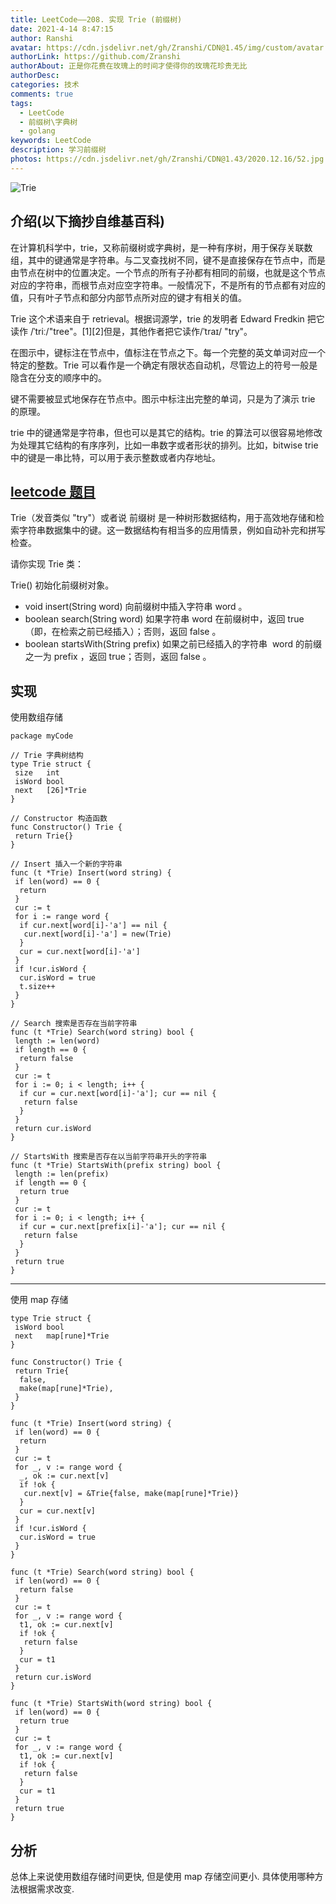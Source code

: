 ```yaml
---
title: LeetCode——208. 实现 Trie (前缀树)
date: 2021-4-14 8:47:15
author: Ranshi
avatar: https://cdn.jsdelivr.net/gh/Zranshi/CDN@1.45/img/custom/avatar.jpg
authorLink: https://github.com/Zranshi
authorAbout: 正是你花费在玫瑰上的时间才使得你的玫瑰花珍贵无比
authorDesc:
categories: 技术
comments: true
tags:
  - LeetCode
  - 前缀树\字典树
  - golang
keywords: LeetCode
description: 学习前缀树
photos: https://cdn.jsdelivr.net/gh/Zranshi/CDN@1.43/2020.12.16/52.jpg
---
```


![Trie](https://pic2.zhimg.com/80/v2-9d07fbd164fc0d737aabe428b4484bd1_720w.png)

## 介绍(以下摘抄自维基百科)

在计算机科学中，trie，又称前缀树或字典树，是一种有序树，用于保存关联数组，其中的键通常是字符串。与二叉查找树不同，键不是直接保存在节点中，而是由节点在树中的位置决定。一个节点的所有子孙都有相同的前缀，也就是这个节点对应的字符串，而根节点对应空字符串。一般情况下，不是所有的节点都有对应的值，只有叶子节点和部分内部节点所对应的键才有相关的值。

Trie 这个术语来自于 retrieval。根据词源学，trie 的发明者 Edward Fredkin 把它读作 /ˈtriː/"tree"。[1][2]但是，其他作者把它读作/ˈtraɪ/ "try"。

在图示中，键标注在节点中，值标注在节点之下。每一个完整的英文单词对应一个特定的整数。Trie 可以看作是一个确定有限状态自动机，尽管边上的符号一般是隐含在分支的顺序中的。

键不需要被显式地保存在节点中。图示中标注出完整的单词，只是为了演示 trie 的原理。

trie 中的键通常是字符串，但也可以是其它的结构。trie 的算法可以很容易地修改为处理其它结构的有序序列，比如一串数字或者形状的排列。比如，bitwise trie 中的键是一串比特，可以用于表示整数或者内存地址。

## [leetcode 题目](https://leetcode-cn.com/problems/implement-trie-prefix-tree/submissions/)

Trie（发音类似 "try"）或者说 前缀树 是一种树形数据结构，用于高效地存储和检索字符串数据集中的键。这一数据结构有相当多的应用情景，例如自动补完和拼写检查。

请你实现 Trie 类：

Trie() 初始化前缀树对象。

- void insert(String word) 向前缀树中插入字符串 word 。
- boolean search(String word) 如果字符串 word 在前缀树中，返回 true（即，在检索之前已经插入）；否则，返回 false 。
- boolean startsWith(String prefix) 如果之前已经插入的字符串  word 的前缀之一为 prefix ，返回 true；否则，返回 false 。

## 实现

使用数组存储

```Golang
package myCode

// Trie 字典树结构
type Trie struct {
 size   int
 isWord bool
 next   [26]*Trie
}

// Constructor 构造函数
func Constructor() Trie {
 return Trie{}
}

// Insert 插入一个新的字符串
func (t *Trie) Insert(word string) {
 if len(word) == 0 {
  return
 }
 cur := t
 for i := range word {
  if cur.next[word[i]-'a'] == nil {
   cur.next[word[i]-'a'] = new(Trie)
  }
  cur = cur.next[word[i]-'a']
 }
 if !cur.isWord {
  cur.isWord = true
  t.size++
 }
}

// Search 搜索是否存在当前字符串
func (t *Trie) Search(word string) bool {
 length := len(word)
 if length == 0 {
  return false
 }
 cur := t
 for i := 0; i < length; i++ {
  if cur = cur.next[word[i]-'a']; cur == nil {
   return false
  }
 }
 return cur.isWord
}

// StartsWith 搜索是否存在以当前字符串开头的字符串
func (t *Trie) StartsWith(prefix string) bool {
 length := len(prefix)
 if length == 0 {
  return true
 }
 cur := t
 for i := 0; i < length; i++ {
  if cur = cur.next[prefix[i]-'a']; cur == nil {
   return false
  }
 }
 return true
}

```

---

使用 map 存储

```Golang
type Trie struct {
 isWord bool
 next   map[rune]*Trie
}

func Constructor() Trie {
 return Trie{
  false,
  make(map[rune]*Trie),
 }
}

func (t *Trie) Insert(word string) {
 if len(word) == 0 {
  return
 }
 cur := t
 for _, v := range word {
  _, ok := cur.next[v]
  if !ok {
   cur.next[v] = &Trie{false, make(map[rune]*Trie)}
  }
  cur = cur.next[v]
 }
 if !cur.isWord {
  cur.isWord = true
 }
}

func (t *Trie) Search(word string) bool {
 if len(word) == 0 {
  return false
 }
 cur := t
 for _, v := range word {
  t1, ok := cur.next[v]
  if !ok {
   return false
  }
  cur = t1
 }
 return cur.isWord
}

func (t *Trie) StartsWith(word string) bool {
 if len(word) == 0 {
  return true
 }
 cur := t
 for _, v := range word {
  t1, ok := cur.next[v]
  if !ok {
   return false
  }
  cur = t1
 }
 return true
}

```

## 分析

总体上来说使用数组存储时间更快, 但是使用 map 存储空间更小. 具体使用哪种方法根据需求改变.
